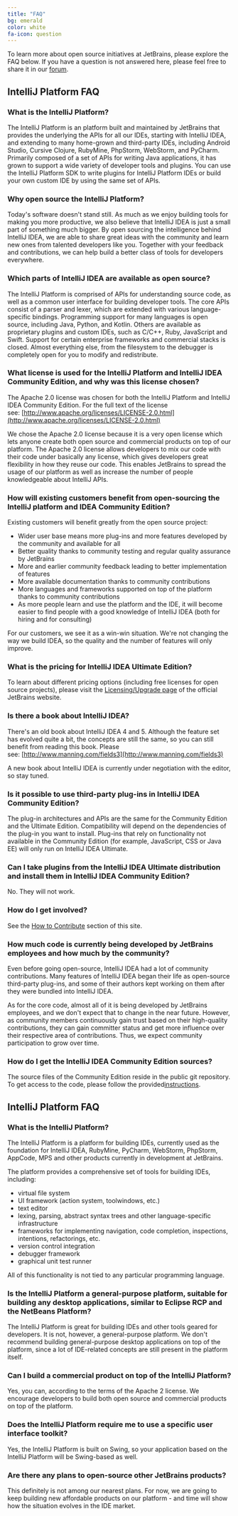 ```yaml
---
title: "FAQ"
bg: emerald
color: white
fa-icon: question
---
```


To learn more about open source initiatives at JetBrains, please explore the FAQ below. If you have a question is not answered here, please feel free to share it in our [forum](http://jetbrains.net/devnet/community/idea/ideacommunity?view=discussions).

## IntelliJ Platform FAQ

### What is the IntelliJ Platform?

The IntelliJ Platform is an platform built and maintained by JetBrains that provides the underlying the APIs for all our IDEs, starting with IntelliJ IDEA, and extending to many home-grown and third-party IDEs, including Android Studio, Cursive Clojure, RubyMine, PhpStorm, WebStorm, and PyCharm. Primarily composed of a set of APIs for writing Java applications, it has grown to support a wide variety of developer tools and plugins. You can use the IntelliJ Platform SDK to write plugins for IntelliJ Platform IDEs or build your own custom IDE by using the same set of APIs.

### Why open source the IntelliJ Platform?

Today's software doesn't stand still. As much as we enjoy building tools for making you more productive, we also believe that IntelliJ IDEA is just a small part of something much bigger. By open sourcing the intelligence behind IntelliJ IDEA, we are able to share great ideas with the community and learn new ones from talented developers like you. Together with your feedback and contributions, we can help build a better class of tools for developers everywhere.

### Which parts of IntelliJ IDEA are available as open source?

The IntelliJ Platform is comprised of APIs for understanding source code, as well as a common user interface for building developer tools. The core APIs consist of a parser and lexer, which are extended with various language-specific bindings. Programming support for many languages is open source, including Java, Python, and Kotlin. Others are available as proprietary plugins and custom IDEs, such as C/C++, Ruby, JavaScript and Swift. Support for certain enterprise frameworks and commercial stacks is closed. Almost everything else, from the filesystem to the debugger is completely open for you to modify and redistribute.

### What license is used for the IntelliJ Platform and IntelliJ IDEA Community Edition, and why was this license chosen?

The Apache 2.0 license was chosen for both the IntelliJ Platform and IntelliJ IDEA Community Edition. For the full text of the license see: [http://www.apache.org/licenses/LICENSE-2.0.html](http://www.apache.org/licenses/LICENSE-2.0.html)

We chose the Apache 2.0 license because it is a very open license which lets anyone create both open source and commercial products on top of our platform. The Apache 2.0 license allows developers to mix our code with their code under basically any license, which gives developers great flexibility in how they reuse our code. This enables JetBrains to spread the usage of our platform as well as increase the number of people knowledgeable about IntelliJ APIs.

### How will existing customers benefit from open-sourcing the IntelliJ platform and IDEA Community Edition?

Existing customers will benefit greatly from the open source project:

- Wider user base means more plug-ins and more features developed by the community and available for all
- Better quality thanks to community testing and regular quality assurance by JetBrains
- More and earlier community feedback leading to better implementation of features
- More available documentation thanks to community contributions
- More languages and frameworks supported on top of the platform thanks to community contributions
- As more people learn and use the platform and the IDE, it will become easier to find people with a good knowledge of IntelliJ IDEA (both for hiring and for consulting)

For our customers, we see it as a win-win situation. We're not changing the way we build IDEA, so the quality and the number of features will only improve.

### What is the pricing for IntelliJ IDEA Ultimate Edition?

To learn about different pricing options (including free licenses for open source projects), please visit the [Licensing/Upgrade page](http://www.jetbrains.com/idea/buy/index.jsp) of the official JetBrains website.

### Is there a book about IntelliJ IDEA?

There's an old book about IntelliJ IDEA 4 and 5. Although the feature set has evolved quite a bit, the concepts are still the same, so you can still benefit from reading this book. Please see: [http://www.manning.com/fields3](http://www.manning.com/fields3)

A new book about IntelliJ IDEA is currently under negotiation with the editor, so stay tuned.

### Is it possible to use third-party plug-ins in IntelliJ IDEA Community Edition?

The plug-in architectures and APIs are the same for the Community Edition and the Ultimate Edition. Compatibility will depend on the dependencies of the plug-in you want to install. Plug-ins that rely on functionality not available in the Community Edition (for example, JavaScript, CSS or Java EE) will only run on IntelliJ IDEA Ultimate.

### Can I take plugins from the IntelliJ IDEA Ultimate distribution and install them in IntelliJ IDEA Community Edition?

No. They will not work.

### How do I get involved?

See the [How to Contribute](http://www.jetbrains.org/display/IJOS/Contribute) section of this site.

### How much code is currently being developed by JetBrains employees and how much by the community?

Even before going open-source, IntelliJ IDEA had a lot of community contributions. Many features of IntelliJ IDEA began their life as open-source third-party plug-ins, and some of their authors kept working on them after they were bundled into IntelliJ IDEA.

As for the core code, almost all of it is being developed by JetBrains employees, and we don't expect that to change in the near future. However, as community members continuously gain trust based on their high-quality contributions, they can gain committer status and get more influence over their respective area of contributions. Thus, we expect community participation to grow over time.

### How do I get the IntelliJ IDEA Community Edition sources?

The source files of the Community Edition reside in the public git repository. To get access to the code, please follow the provided[instructions](http://www.jetbrains.org/pages/viewpage.action?pageId=983225).

## IntelliJ Platform FAQ

### What is the IntelliJ Platform?

The IntelliJ Platform is a platform for building IDEs, currently used as the foundation for IntelliJ IDEA, RubyMine, PyCharm, WebStorm, PhpStorm, AppCode, MPS and other products currently in development at JetBrains.

The platform provides a comprehensive set of tools for building IDEs, including:

- virtual file system
- UI framework (action system, toolwindows, etc.)
- text editor
- lexing, parsing, abstract syntax trees and other language-specific infrastructure
- frameworks for implementing navigation, code completion, inspections, intentions, refactorings, etc.
- version control integration
- debugger framework
- graphical unit test runner

All of this functionality is not tied to any particular programming language.

### Is the IntelliJ Platform a general-purpose platform, suitable for building any desktop applications, similar to Eclipse RCP and the NetBeans Platform?

The IntelliJ Platform is great for building IDEs and other tools geared for developers. It is not, however, a general-purpose platform. We don't recommend building general-purpose desktop applications on top of the platform, since a lot of IDE-related concepts are still present in the platform itself.

### Can I build a commercial product on top of the IntelliJ Platform?

Yes, you can, according to the terms of the Apache 2 license. We encourage developers to build both open source and commercial products on top of the platform.

### Does the IntelliJ Platform require me to use a specific user interface toolkit?

Yes, the IntelliJ Platform is built on Swing, so your application based on the IntelliJ Platform will be Swing-based as well.

### Are there any plans to open-source other JetBrains products?

This definitely is not among our nearest plans. For now, we are going to keep building new affordable products on our platform - and time will show how the situation evolves in the IDE market.